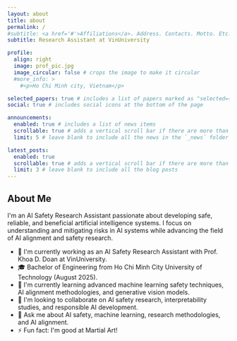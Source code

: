 ```yaml
---
layout: about
title: about
permalink: /
#subtitle: <a href='#'>Affiliations</a>. Address. Contacts. Motto. Etc.
subtitle: Research Assistant at VinUniversity

profile:
  align: right
  image: prof_pic.jpg
  image_circular: false # crops the image to make it circular
  #more_info: >
    #<p>Ho Chi Minh city, Vietnam</p>

selected_papers: true # includes a list of papers marked as "selected={true}"
social: true # includes social icons at the bottom of the page

announcements:
  enabled: true # includes a list of news items
  scrollable: true # adds a vertical scroll bar if there are more than 3 news items
  limit: 5 # leave blank to include all the news in the `_news` folder

latest_posts:
  enabled: true
  scrollable: true # adds a vertical scroll bar if there are more than 3 new posts items
  limit: 3 # leave blank to include all the blog posts
---
```


## About Me
I'm an AI Safety Research Assistant passionate about developing safe, reliable, and beneficial artificial intelligence systems. I focus on understanding and mitigating risks in AI systems while advancing the field of AI alignment and safety research.

- 🔬 I'm currently working as an AI Safety Research Assistant with Prof. Khoa D. Doan at VinUniversity.
- 🎓 Bachelor of Engineering from Ho Chi Minh City University of Technology (August 2025).
- 🧠  I'm currently learning advanced machine learning safety techniques, AI alignment methodologies, and generative vision models.
- 👯 I'm looking to collaborate on AI safety research, interpretability studies, and responsible AI development.
- 💬 Ask me about AI safety, machine learning, research methodologies, and AI alignment.
- ⚡ Fun fact: I'm good at Martial Art!
